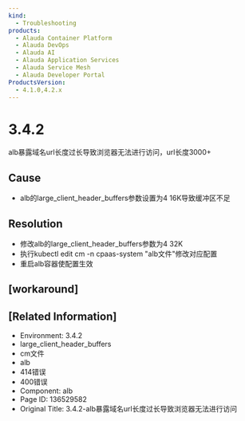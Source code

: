 ```yaml
---
kind:
  - Troubleshooting
products:
  - Alauda Container Platform
  - Alauda DevOps
  - Alauda AI
  - Alauda Application Services
  - Alauda Service Mesh
  - Alauda Developer Portal
ProductsVersion:
  - 4.1.0,4.2.x
---
```

<!-- A type of document that involves encountering a fault, diagnosing it, performing root cause analysis, and providing solutions. -->

# 3.4.2

alb暴露域名url长度过长导致浏览器无法进行访问，url长度3000+

## Cause
- alb的large_client_header_buffers参数设置为4 16K导致缓冲区不足

## Resolution
- 修改alb的large_client_header_buffers参数为4 32K
- 执行kubectl edit cm -n cpaas-system "alb文件"修改对应配置
- 重启alb容器使配置生效

## [workaround]

## [Related Information]
- Environment: 3.4.2
- large_client_header_buffers
- cm文件
- alb
- 414错误
- 400错误
- Component: alb
- Page ID: 136529582
- Original Title: 3.4.2-alb暴露域名url长度过长导致浏览器无法进行访问
